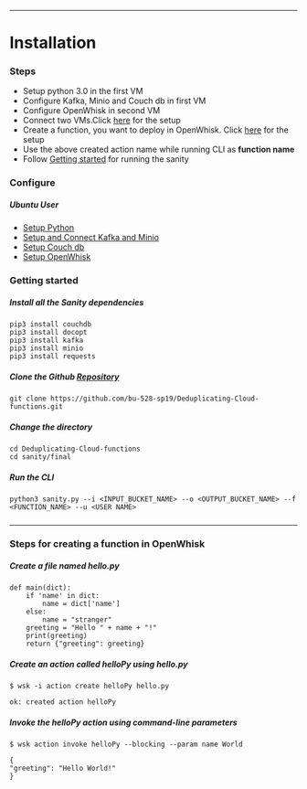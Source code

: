 ** **

# Installation 

### Steps
-   Setup python 3.0 in the first VM
-   Configure Kafka, Minio and Couch db in first VM
-   Configure OpenWhisk in second VM
-   Connect two VMs.Click [here](Openwhiskvm.md) for the setup
-   Create a function, you want to deploy in OpenWhisk. Click [here](#steps-for-creating-a-function-in-openWhisk) for the setup
-   Use the above created action name while running CLI as **function name**
-   Follow [Getting started](#getting-started) for running the sanity

### Configure
##### Ubuntu User
- [Setup Python](https://www.digitalocean.com/community/tutorials/how-to-install-python-3-and-set-up-a-local-programming-environment-on-ubuntu-16-04)
- [Setup and Connect Kafka and Minio](kafka-minio.md)
- [Setup Couch db](https://github.com/apache/couchdb-docker/blob/master/README.md)
- [Setup OpenWhisk](https://github.com/apache/incubator-openwhisk/blob/master/ansible/README.md)

### Getting started
##### Install all the Sanity dependencies
```
pip3 install couchdb
pip3 install docopt
pip3 install kafka
pip3 install minio
pip3 install requests   
```
##### Clone the Github [Repository](https://github.com/bu-528-sp19/Deduplicating-Cloud-functions.git)
```
git clone https://github.com/bu-528-sp19/Deduplicating-Cloud-functions.git 
```

##### Change the directory
```
cd Deduplicating-Cloud-functions
cd sanity/final
```

##### Run the CLI
```
python3 sanity.py --i <INPUT_BUCKET_NAME> --o <OUTPUT_BUCKET_NAME> --f <FUNCTION_NAME> --u <USER NAME>
```

#####

** **
### Steps for creating a function in OpenWhisk

##### Create a file named hello.py
```
def main(dict):
    if 'name' in dict:
        name = dict['name']
    else:
        name = "stranger"
    greeting = "Hello " + name + "!"
    print(greeting)
    return {"greeting": greeting}
```

##### Create an action called helloPy using hello.py
```
$ wsk -i action create helloPy hello.py
```
```
ok: created action helloPy
```

##### Invoke the helloPy action using command-line parameters
```
$ wsk action invoke helloPy --blocking --param name World
```

```
{
"greeting": "Hello World!"
}
```


